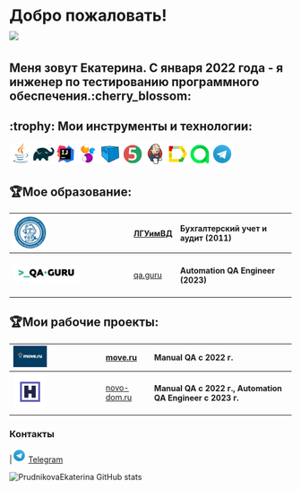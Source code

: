 <h1>Добро пожаловать!</br> <img src="https://github.com/blackcater/blackcater/raw/main/images/Hi.gif" height="32"/></h1>
<h2>Меня зовут Екатерина. С января 2022 года - я инженер по тестированию программного обеспечения.:cherry_blossom:</h2>
<h2> :trophy:  Мои инструменты и технологии:</h2>

![This is an image](icons/Java.png)![This is an image](icons/Gradle.png)![This is an image](icons/Intelij_IDEA.png)![This is an image](icons/Selenide.png)![This is an image](icons/Selenoid.png)![This is an image](icons/JUnit5.png)![This is an image](icons/Jenkins.png)![This is an image](icons/Allure_Report.png)![This is an image](icons/AllureTestOps.png)![This is an image](icons/Telegram.png)</br>
## :trophy:Мое образование:

|<img width="30%" title="Northwest Public Service Academy" src="icons/un_images.jpg">|[ЛГУимВД](http://dahluniver.ru/)| Бухгалтерский учет и аудит (2011)|
|:-|:-|:-|
|<img width="60%" title="QAGuru.png" src="icons/qa-guru80.png">|[qa.guru](https://qa.guru)|<h4>Automation QA Engineer (2023)</h4>


## :trophy:Мои рабочие проекты:

|<img width="40%" title="move.ru" src="icons/Frame 5 (2).png">|[move.ru](https://move.ru/)| Manual QA с 2022 г.|
|:-|:-|:-|
|<img width="40%" title="novo-estate.ru" src="icons/Frame 7.png">|[novo-dom.ru](https://novo-dom.ru/)|<h4> Manual QA с 2022 г., Automation QA Engineer c 2023 г.</h4>

### Контакты

|<img width="5%" title="Telegram" src="icons/Telegram.png"> [Telegram](https://t.me/katia_prud)


![PrudnikovaEkaterina GitHub stats](https://github-readme-stats.vercel.app/api?username=PrudnikovaEkaterina)
